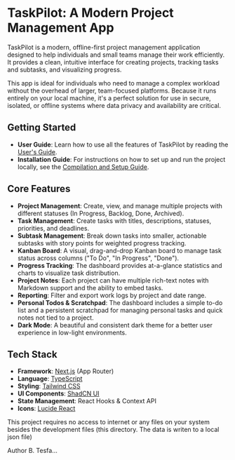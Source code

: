 # TaskPilot: A Modern Project Management App

TaskPilot is a modern, offline-first project management application designed to help individuals and small teams manage their work efficiently. It provides a clean, intuitive interface for creating projects, tracking tasks and subtasks, and visualizing progress.

This app is ideal for individuals who need to manage a complex workload without the overhead of larger, team-focused platforms. Because it runs entirely on your local machine, it's a perfect solution for use in secure, isolated, or offline systems where data privacy and availability are critical.

## Getting Started

-   **User Guide**: Learn how to use all the features of TaskPilot by reading the [User's Guide](./USERS_GUIDE.md).
-   **Installation Guide**: For instructions on how to set up and run the project locally, see the [Compilation and Setup Guide](./COMPILE_GUIDE.md).

## Core Features

-   **Project Management**: Create, view, and manage multiple projects with different statuses (In Progress, Backlog, Done, Archived).
-   **Task Management**: Create tasks with titles, descriptions, statuses, priorities, and deadlines.
-   **Subtask Management**: Break down tasks into smaller, actionable subtasks with story points for weighted progress tracking.
-   **Kanban Board**: A visual, drag-and-drop Kanban board to manage task status across columns ("To Do", "In Progress", "Done").
-   **Progress Tracking**: The dashboard provides at-a-glance statistics and charts to visualize task distribution.
-   **Project Notes**: Each project can have multiple rich-text notes with Markdown support and the ability to embed tasks.
-   **Reporting**: Filter and export work logs by project and date range.
-   **Personal Todos & Scratchpad**: The dashboard includes a simple to-do list and a persistent scratchpad for managing personal tasks and quick notes not tied to a project.
-   **Dark Mode**: A beautiful and consistent dark theme for a better user experience in low-light environments.

## Tech Stack

-   **Framework**: [Next.js](https://nextjs.org/) (App Router)
-   **Language**: [TypeScript](https://www.typescriptlang.org/)
-   **Styling**: [Tailwind CSS](https://tailwindcss.com/)
-   **UI Components**: [ShadCN UI](https://ui.shadcn.com/)
-   **State Management**: React Hooks & Context API
-   **Icons**: [Lucide React](https://lucide.dev/guide/packages/lucide-react)

This project requires no access to internet or any files on your system besides the development files (this directory. The data is writen to a local json file)

Author B. Tesfa...